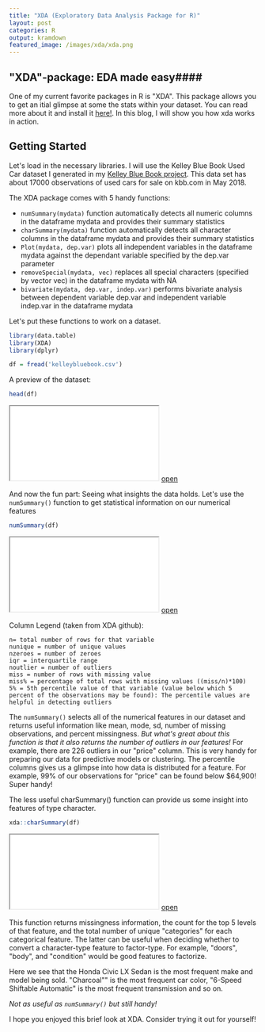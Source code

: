 ```yaml
---
title: "XDA (Exploratory Data Analysis Package for R)"
layout: post
categories: R
output: kramdown
featured_image: /images/xda/xda.png
---
```


## "XDA"-package: EDA made easy####
One of my current favorite packages in R is "XDA".  This package allows you to get an itial glimpse at some the stats within your dataset.  You can read more about it and install it [here!](https://github.com/ujjwalkarn/xda).  In this blog, I will show you how xda works in action. 


## Getting Started ####

Let's load in the necessary libraries.  I will use the Kelley Blue Book Used Car dataset I generated in my [Kelley Blue Book project](https://tai-pach.github.io/kbb/).  This data set has about 17000 observations of used cars for sale on kbb.com in May 2018.


The XDA package comes with 5 handy functions:

* ```numSummary(mydata)``` function automatically detects all numeric columns in the dataframe mydata and provides their summary statistics
* ```charSummary(mydata)``` function automatically detects all character columns in the dataframe mydata and provides their summary statistics
* ```Plot(mydata, dep.var)``` plots all independent variables in the dataframe mydata against the dependant variable specified by the dep.var parameter
* ```removeSpecial(mydata, vec)``` replaces all special characters (specified by vector vec) in the dataframe mydata with NA
* ```bivariate(mydata, dep.var, indep.var)``` performs bivariate analysis between dependent variable dep.var and independent variable indep.var in the dataframe mydata


Let's put these functions to work on a dataset.
```r
library(data.table)
library(XDA)
library(dplyr)

df = fread('kelleybluebook.csv')
```

A preview of the dataset:

```r
head(df)
```

<iframe src="/htmlwidgets/xda/table_1.html"></iframe> <a href="/htmlwidgets/xda/table_1.html" target="_blank">open</a>


And now the fun part: Seeing what insights the data holds.
Let's use the ```numSummary()``` function to get statistical information on our numerical features

```r
numSummary(df)
```
<iframe src="/htmlwidgets/xda/table_2.html"></iframe> <a href="/htmlwidgets/xda/table_2.html" target="_blank">open</a>

Column Legend (taken from XDA github):

```
n= total number of rows for that variable
nunique = number of unique values
nzeroes = number of zeroes
iqr = interquartile range
noutlier = number of outliers
miss = number of rows with missing value
miss% = percentage of total rows with missing values ((miss/n)*100)
5% = 5th percentile value of that variable (value below which 5 percent of the observations may be found): The percentile values are helpful in detecting outliers
```
The ```numSummary()``` selects all of the numerical features in our dataset and returns useful information like mean, mode, sd, number of missing observations, and percent missingness.  *But what's great about this function is that it also returns the number of outliers in our features!*  For example, there are 226 outliers in our "price" column.  This is very handy for preparing our data for predictive models or clustering.  The percentile columns gives us a glimpse into how data is distributed for a feature.  For example, 99% of our observations for "price" can be found below $64,900!  Super handy!  


The less useful charSummary() function can provide us some insight into features of type character.

```r
xda::charSummary(df)
```

<iframe src="/htmlwidgets/xda/table_3.html"></iframe> <a href="/htmlwidgets/xda/table_3.html" target="_blank">open</a>


This function returns missingness information, the count for the top 5 levels of that feature, and the total number of unique "categories" for each categorical feature.  The latter can be useful when deciding whether to convert a character-type feature to factor-type.  For example, "doors", "body", and "condition" would be good features to factorize.


Here we see that the Honda Civic LX Sedan is the most frequent make and model being sold.  "Charcoal"" is the most frequent car color, "6-Speed Shiftable Automatic" is the most frequent transmission and so on.

*Not as useful as ```numSummary()``` but still handy!*

I hope you enjoyed this brief look at XDA.  Consider trying it out for yourself!




